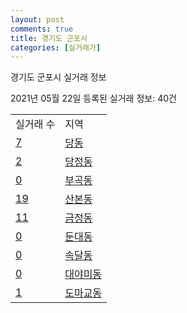 ```yaml
---
layout: post
comments: true
title: 경기도 군포시
categories: [실거래가]
---
```


경기도 군포시 실거래 정보

2021년 05월 22일 등록된 실거래 정보: 40건


<table>
  <tr>
    <td>실거래 수</td>
    <td>지역</td>
  </tr>

  
  <tr>
    <td><a href="4141010100.html">7</a></td>
    <td><a href="4141010100.html">당동</a></td>
  </tr>
    

  <tr>
    <td><a href="4141010200.html">2</a></td>
    <td><a href="4141010200.html">당정동</a></td>
  </tr>
    

  <tr>
    <td><a href="4141010300.html">0</a></td>
    <td><a href="4141010300.html">부곡동</a></td>
  </tr>
    

  <tr>
    <td><a href="4141010400.html">19</a></td>
    <td><a href="4141010400.html">산본동</a></td>
  </tr>
    

  <tr>
    <td><a href="4141010500.html">11</a></td>
    <td><a href="4141010500.html">금정동</a></td>
  </tr>
    

  <tr>
    <td><a href="4141010600.html">0</a></td>
    <td><a href="4141010600.html">둔대동</a></td>
  </tr>
    

  <tr>
    <td><a href="4141010700.html">0</a></td>
    <td><a href="4141010700.html">속달동</a></td>
  </tr>
    

  <tr>
    <td><a href="4141010800.html">0</a></td>
    <td><a href="4141010800.html">대야미동</a></td>
  </tr>
    

  <tr>
    <td><a href="4141010900.html">1</a></td>
    <td><a href="4141010900.html">도마교동</a></td>
  </tr>
    


</table>
    
